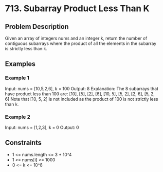 # 713. Subarray Product Less Than K

## Problem Description

Given an array of integers nums and an integer k, return the number of contiguous subarrays where the product of all the elements in the subarray is strictly less than k.

## Examples

### Example 1

Input: nums = [10,5,2,6], k = 100
Output: 8
Explanation: The 8 subarrays that have product less than 100 are:
[10], [5], [2], [6], [10, 5], [5, 2], [2, 6], [5, 2, 6]
Note that [10, 5, 2] is not included as the product of 100 is not strictly less than k.

### Example 2

Input: nums = [1,2,3], k = 0
Output: 0

## Constraints

- 1 <= nums.length <= 3 * 10^4
- 1 <= nums[i] <= 1000
- 0 <= k <= 10^6
